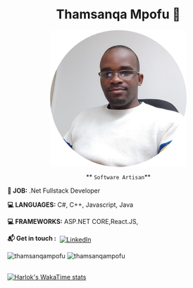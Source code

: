 <div align="center">
<h1>Thamsanqa Mpofu 👋</h1>
<img align="center" src="https://github.com/Thamue1892/Thamue1892/blob/main/IMG_20220606_113554(1)-modified.png" alt="thamsanqampofu" margin:4px />

** `Software Artisan`**

</div>
<div>

  **💎 JOB:** .Net Fullstack Developer 

**💻 LANGUAGES:** C#, C++, Javascript, Java

**💻 FRAMEWORKS:** ASP.NET CORE,React.JS, 

**:mailbox_with_mail: Get in touch :** 
<a href="https://www.linkedin.com/in/thamsanqa-mpofu/">
    <img src="https://raw.githubusercontent.com/MikeCodesDotNET/MikeCodesDotNET/a8abbf37441f3253f74ea255a47f289208d7568c/Resources/linkedIn.svg" alt="LinkedIn" style="vertical-align:top; margin:4px">
  </a>


<img align="center" src="https://github-readme-stats.vercel.app/api?username=thamue1892&show=reviews,prs_merged,prs_merged_percentage&show_icons=true&theme=radical&count_private=true" alt="thamsanqampofu" />
<img height=270 align="center" src="https://github-readme-stats.vercel.app/api/top-langs/?username=thamue1892&layout=compact&hide=html&theme=radical&count_private=true" alt="thamsanqampofu" />
<br />
<br />

[![Harlok's WakaTime stats](https://github-readme-stats.vercel.app/api/wakatime?username=thaymes&layout=compact&langs_count=20)](https://github.com/thamue1892/github-readme-stats)


</div>
<!--
**Thamue1892/Thamue1892** is a ✨ _special_ ✨ repository because its `README.md` (this file) appears on your GitHub profile.

Here are some ideas to get you started:

- 🔭 I’m currently working on ...
- 🌱 I’m currently learning ...
- 👯 I’m looking to collaborate on ...
- 🤔 I’m looking for help with ...
- 💬 Ask me about ...
- 📫 How to reach me: ...
- 😄 Pronouns: ...
- ⚡ Fun fact: ...
-->
